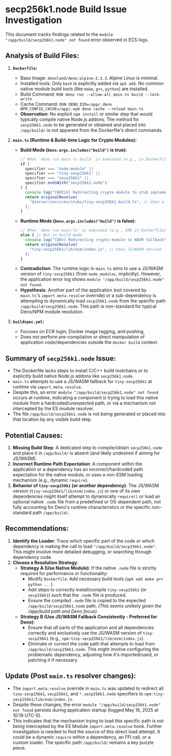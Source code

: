 # secp256k1.node Build Issue Investigation

This document tracks findings related to the `module "/app/build/secp256k1.node" not found` error observed in ECS logs.

## Analysis of Build Files:

1.  **`Dockerfile`:**
    *   Base Image: `denoland/deno:alpine-2.3.3`. Alpine Linux is minimal.
    *   Installed tools: Only `bash` is explicitly added via `apk add`. No common native module build tools (like `make`, `g++`, `python`) are installed.
    *   Build Command: `RUN deno run --allow-all main.ts build --lock-write`
    *   Cache Command: `RUN DENO_DIR=/app/.deno NPM_CONFIG_CACHE=/app/.npm deno cache --reload main.ts`
    *   **Observation**: No explicit `npm install` or similar step that would typically compile native Node.js addons. The method for `secp256k1.node` to be generated or obtained and placed into `/app/build/` is not apparent from the Dockerfile's direct commands.

2.  **`main.ts` (Runtime & Build-time Logic for Crypto Modules):**
    *   **Build Mode (`Deno.args.includes("build")` is true):**
        ```typescript
        // When `deno run main.ts build` is executed (e.g., in Dockerfile)
        if (
          specifier === "node:module" ||
          specifier === "tiny-secp256k1" ||
          specifier === "secp256k1" ||
          specifier.endsWith("secp256k1.node")
        ) {
          console.log("[BUILD] Redirecting crypto module to stub implementation");
          return originalResolve(
            "$server/services/stubs/tiny-secp256k1.build.ts", // Uses a stub
          );
        }
        ```
    *   **Runtime Mode (`Deno.args.includes("build")` is false):**
        ```typescript
        // When `deno run main.ts` is executed (e.g., CMD in Dockerfile)
        else { // Not in build mode
          console.log("[DEV] Redirecting crypto module to WASM fallback");
          return originalResolve(
            "tiny-secp256k1/lib/esm/index.js", // Uses JS/WASM version
          );
        }
        ```
    *   **Contradiction**: The runtime logic in `main.ts` aims to use a JS/WASM version of `tiny-secp256k1` (from `node_modules`, implicitly). However, the application error log shows `module "/app/build/secp256k1.node" not found`.
    *   **Hypothesis**: Another part of the application (not covered by `main.ts`'s `import.meta.resolve` override) or a sub-dependency is attempting to dynamically load `secp256k1.node` from the specific path `/app/build/secp256k1.node`. This path is non-standard for typical Deno/NPM module resolution.

3.  **`buildspec.yml`:**
    *   Focuses on ECR login, Docker image tagging, and pushing.
    *   Does not perform pre-compilation or direct manipulation of application code/dependencies outside the `docker build` context.

## Summary of `secp256k1.node` Issue:

*   The Dockerfile lacks steps to install C/C++ build toolchains or to explicitly build native Node.js addons like `secp256k1.node`.
*   `main.ts` attempts to use a JS/WASM fallback for `tiny-secp256k1` at runtime via `import.meta.resolve`.
*   Despite this, an error `module "/app/build/secp256k1.node" not found` occurs at runtime, indicating a component is trying to load this native module from a hardcoded/unexpected path, or via a mechanism not intercepted by the ES module resolver.
*   The file `/app/build/secp256k1.node` is not being generated or placed into that location by any visible build step.

## Potential Causes:

1.  **Missing Build Step**: A dedicated step to compile/obtain `secp256k1.node` and place it in `/app/build/` is absent (and likely undesired if aiming for JS/WASM).
2.  **Incorrect Runtime Path Expectation**: A component within the application or a dependency has an incorrect/hardcoded path expectation for the native module, or uses a non-ESM loading mechanism (e.g., dynamic `require`).
3.  **Behavior of `tiny-secp256k1` (or another dependency)**: The JS/WASM version (`tiny-secp256k1/lib/esm/index.js`) or one of its own dependencies might itself attempt to dynamically `require()` or load an optional native `.node` file from a predefined or OS-dependent path, not fully accounting for Deno's runtime characteristics or the specific non-standard path `/app/build/`.

## Recommendations:

1.  **Identify the Loader**: Trace which specific part of the code or which dependency is making the call to load `"/app/build/secp256k1.node"`. This might involve more detailed debugging, or searching through dependency code.
2.  **Choose a Resolution Strategy**:
    *   **Strategy A (Use Native Module)**: If the native `.node` file is strictly required for performance or functionality:
        *   Modify `Dockerfile`: Add necessary build tools (`apk add make g++ python ...`).
        *   Add steps to correctly install/compile `tiny-secp256k1` (or `secp256k1`) such that the `.node` file is produced.
        *   Ensure the compiled `.node` file is copied to the expected `/app/build/secp256k1.node` path. *(This seems unlikely given the /app/build path and Deno focus)*.
    *   **Strategy B (Use JS/WASM Fallback Consistently - Preferred for Deno)**:
        *   Ensure that *all* parts of the application and all dependencies correctly and exclusively use the JS/WASM version of `tiny-secp256k1` (e.g., `npm:tiny-secp256k1/lib/esm/index.js`).
        *   Eliminate or correct the code path that attempts to load from `/app/build/secp256k1.node`. This might involve configuring the problematic dependency, adjusting how it's imported/used, or patching it if necessary.

## Update (Post `main.ts` resolver changes):
*   The `import.meta.resolve` override in `main.ts` was updated to redirect all `tiny-secp256k1`, `secp256k1`, and `*.secp256k1.node` specifiers to `npm:tiny-secp256k1/lib/esm/index.js`.
*   Despite these changes, the error `module "/app/build/secp256k1.node" not found` persists during application startup (logged May 16, 2025 at 10:19 UTC-5).
*   This indicates that the mechanism trying to load this specific path is not being intercepted by the ES Module `import.meta.resolve` hook. Further investigation is needed to find the source of this direct load attempt. It could be a dynamic `require` within a dependency, an FFI call, or a custom loader. The specific path `/app/build/` remains a key puzzle piece. 